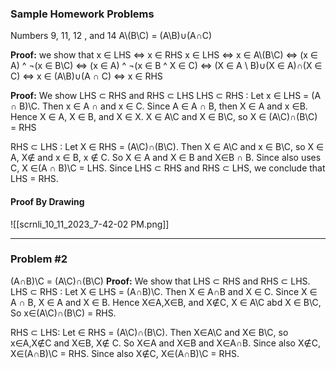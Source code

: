 
### Sample Homework Problems

Numbers 9, 11, 12 , and 14
A\\(B\\C) = (A\\B)∪(A∩C)

**Proof:** we show that x ∈ LHS <=> x ∈ RHS
x ∈ LHS <=> x ∈ A\\(B\\C)
<=> (x ∈ A) ^ ¬(x ∈ B\\C)
<=> (x ∈ A) ^ ¬(x ∈ B ^ X ∈ C)
<=> (X ∈ A \\ B)∪(X ∈ A)∩(X ∈ C)
<=> x ∈ (A\\B)∪(A ∩ C) <=> x ∈ RHS

**Proof:** We show LHS ⊂ RHS and RHS ⊂ LHS
LHS ⊂ RHS : Let x ∈ LHS = (A ∩ B)\\C. Then x ∈ A ∩ and x ∈ C. Since A ∈ A ∩ B, then X ∈ A and x ∈B. Hence X ∈ A, X ∈ B, and X ∈ X. X ∈ A\\C and X ∈ B\\C, so X ∈ (A\\C)∩(B\\C) = RHS

RHS ⊂ LHS : Let X ∈ RHS = (A\\C)∩(B\\C). Then X ∈ A\\C and x ∈ B\\C, so X ∈ A, X∉ and x ∈ B, x ∉ C. So X ∈ A and X ∈ B and X∈B ∩ B. Since also uses C, X ∈(A ∩ B)\\C = LHS. Since LHS ⊂ RHS and RHS ⊂ LHS, we conclude that LHS = RHS.

#### Proof By Drawing

![[scrnli_10_11_2023_7-42-02 PM.png]]

****

### Problem #2

(A∩B)\\C = (A\\C)∩(B\\C)
**Proof:** We show that LHS ⊂ RHS and RHS ⊂ LHS.
LHS ⊂ RHS : Let X ∈ LHS = (A∩B)\\C. Then X ∈ A∩B and X ∈ C. Since X ∈ A ∩ B, X ∈ A and X ∈ B. Hence X∈A,X∈B, and X∉C, X ∈ A\\C abd X ∈ B\C, So x∈(A\\C)∩(B\C) = RHS.

RHS ⊂ LHS: Let ∈ RHS = (A\\C)∩(B\\C). Then X∈A\\C and X∈ B\\C, so x∈A,X∉C and X∈B, X∉ C. So X∈A and X∈B and X∈A∩B. Since also X∉C, X∈(A∩B)\\C = RHS.
Since also X∉C, X∈(A∩B)\\C = RHS.







